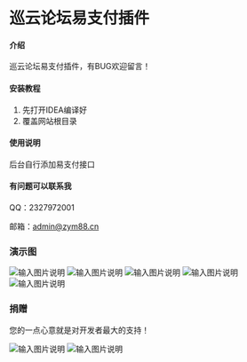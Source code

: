 # 巡云论坛易支付插件

#### 介绍
巡云论坛易支付插件，有BUG欢迎留言！


#### 安装教程

1.  先打开IDEA编译好
2.  覆盖网站根目录

#### 使用说明

后台自行添加易支付接口
#### 有问题可以联系我
QQ：2327972001

邮箱：admin@zym88.cn

### 演示图
![输入图片说明](https://images.gitee.com/uploads/images/2021/1028/134030_4d865a84_5064834.png "Snipaste_2021-10-28_13-38-10.png")
![输入图片说明](https://images.gitee.com/uploads/images/2021/1028/134037_87da6695_5064834.png "Snipaste_2021-10-28_13-38-36.png")
![输入图片说明](https://images.gitee.com/uploads/images/2021/1028/134046_6957cb83_5064834.png "Snipaste_2021-10-28_13-39-17.png")
![输入图片说明](https://images.gitee.com/uploads/images/2021/1028/134053_cef639ae_5064834.png "Snipaste_2021-10-28_13-39-25.png")
![输入图片说明](https://images.gitee.com/uploads/images/2021/1028/134102_ccd56664_5064834.png "Snipaste_2021-10-28_13-39-50.png")

### 捐赠
您的一点心意就是对开发者最大的支持！

![输入图片说明](https://images.gitee.com/uploads/images/2021/1028/133118_c4849e0a_5064834.jpeg "F]`O5YXP(%T@W4E[CSE{`4J.jpg")
![输入图片说明](https://images.gitee.com/uploads/images/2021/1028/133127_e630827e_5064834.jpeg "MS(J158%%1QD3W[A$D(UAGG.jpg")
